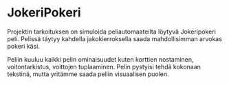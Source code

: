 # JokeriPokeri

Projektin tarkoituksen on simuloida peliautomaateilta löytyvä Jokeripokeri peli. Pelissä täytyy kahdella jakokierroksella saada mahdollisimman arvokas pokeri käsi.

Peliin kuuluu kaikki pelin ominaisuudet kuten korttien nostaminen, voitontarkistus, voittojen tuplaaminen. Pelin pystyisi tehdä kokonaan tekstinä, mutta yritämme saada peliin visuaalisen puolen.
